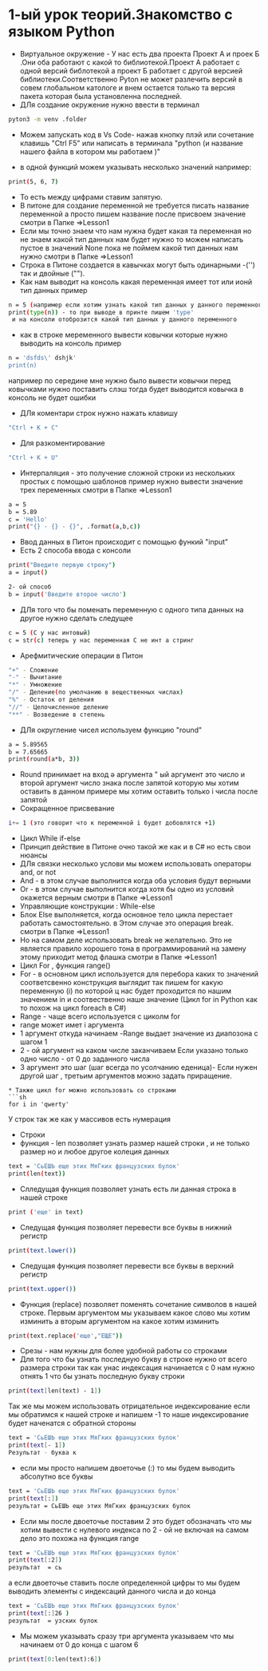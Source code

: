 # 1-ый урок теорий.Знакомство с языком Python

* Виртуальное окружение - У нас есть два проекта Проект А и проек Б .Они оба работают с какой то библиотекой.Проект А работает с одной версий библотекой а проект Б работает с другой версией библиотеки.Соответственно Pytоn не может разлечить  версий в совем глобальном катологе и внем остается только та версия пакета которая была установленна последней.
* ДЛя создание окружение нужно ввести в терминал 
```sh
pyton3 -m venv .folder
```
* Можем запускать код в Vs Code- нажав кнопку плэй или сочетание клавишь "Ctrl F5" или написать в терминала "python (и название нашего файла в котором мы работаем )"

* в одной функций можем указывать несколько значений например:
```sh
print(5, 6, 7)
```
* То есть между цифрами ставим запятую.
* В питоне для создание переменной не требуется писать название переменной а просто пишем название после присвоем значение смотри в Папке =>Lesson1
* Если мы точно знаем что нам нужна будет какая та переменная но не знаем какой тип данных нам будет нужно то можем написать пустое  в значений None пока не поймем какой тип данных нам нужно смотри в Папке =>Lesson1
* Строка в Питоне создается в кавычках могут быть одинарными -('') так и двойные ("").
* Как нам выводит на консоль какая переменная имеет тот или ионй тип данных пример 
```sh
n = 5 (например если хотим узнать какой тип данных у данного переменного )
print(type(n)) - то при выводе в принте пишем 'type'
 и на консоли отоброзится какой тип данных у данного переменного 
```
* как в строке меременного вывести ковычки которые нужно выводить на консоль пример
```sh
n = 'dsfds\' dshjk' 
print(n)
```
например по середине мне нужно было вывести ковычки перед ковычками нужно поставить слэш тогда будет выводится ковычка в консоль не будет ошибки

* ДЛя коментари строк нужно нажать клавишу 
```sh
"Ctrl + K + C"
```
* Для разкоментирование 
```sh
"Ctrl + K + U"
```
* Интерпаляция - это получение сложной строки из нескольких простых с помощью шаблонов пример  нужно вывести значение трех переменных смотри в Папке =>Lesson1
```sh
a = 5
b = 5.89
c = 'Hello'
print("{} - {} - {}", .format(a,b,c))
```
* Ввод данных в Питон происходит с помощью функий "input"
* Есть 2 способа ввода с консоли 
```sh 
print("Введите первую строку")
a = input()

2- ой способ 
b = input('Введите второе число')
```
* ДЛя того что бы поменать переменную с одного типа данных на другое нужно сделать следущее

```sh
c = 5 (C у нас интовый)
с = str(c) теперь у нас переменная С не инт а стринг 
```
* Арефмитические операции в Питон
```sh
"+" - Сложение
"-" - Вычитание
"*" - Умножение
"/" - Деление(по умолчанию в вещественных числах)
"%" - Остаток от деления
"//" - Целочисленное деление
"**" - Возведение в степень
```
* ДЛя округление чисел используем функцию "round"
```sh
a = 5.89565
b = 7.65665
print(round(a*b, 3))
```
* Round принимает на вход ә аргумента " ый аргумент это число и второй аргумент число знака после запятой которую мы хотим оставить в данном примере мы хотим оставить только і числа после запятой 
* Сокращенное присвевание 
```sh
i+= 1 (это говорит что к переменной i будет добовлятся +1)
```
* Цикл While if-else
* Принцип действие в Питоне очно такой же как и в C#  но есть свои нюансы 
* ДЛя связки несколько услови мы можем использовать операторы and, or not
* And - в этом случае выполнится когда оба условия будут верными 
* Or - в этом случае выполнится когда хотя бы одно из условий окажется верным  смотри в Папке =>Lesson1
* Управляющие конструкции : While-else
* Блок Else выполняется, когда основное тело цикла перестает работать самостоятельно. в Этом случае это операция break. смотри в Папке =>Lesson1
* Но на самом деле использовать break не желательно. Это не является правило хорошего тона в программирований на замену этому приходит метод флашка смотри в Папке =>Lesson1
* Цикл For , функция range()
* For - в основном цикл используется для перебора каких то значений соответсвенно конструкция выглядит так пишем for какую переменную (i) по которой ц нас будет проходится по нашим значением in  и соотвественно наше значение (Цикл for in Python как то похож на цикл foreach в С#)
* Range - чаще всего используется с циколм for
* range может имет і аргумента 
* 1 аргумент откуда начинаем -Range  выдает значение из диапозона с шагом 1
* 2 - ой аргумент на каком числе заканчиваем  Если указано только одно число - от 0 до заданного числа
* 3 аргумент это шаг (шаг всегда по усолчанию еденица)-  Если нужен другой шаг , третьим аргументов можно задать приращение.
```
* Также цикл for можно использовать со строками 
```sh
for i in 'qwerty'
```
У строк так же как у массивов есть нумерация 
* Строки
* функция - len позволяет узнать размер нашей строки , и не только размер но и любое другое колеция данных
```sh
text = 'СьЕШЬ еще этих МяГких французских булок'
print(len(text))
```
* Слледущая функция позволяет узнать есть ли данная строка в нашей строке 
```sh
print ('еще' in text)
```
* Следущая функция позволяет перевести все буквы в нижний регистр 
```sh
print(text.lower())
```
* Следущая функция позволяет перевести все буквы в верхний  регистр 
```sh
print(text.upper())
```
* Функция (replace) позволяет поменять сочетание символов в нашей строке. Первым аргументом мы указываем какое слово мы хотим изминить а вторым аргументом на какое хотим изминить 
```sh
print(text.replace('еще',"ЕЩЕ"))
```

* Срезы  - нам нужны для более удобной работы со строками 
* Для того что бы узнать последную букву в строке нужно от всего размера строки так как унас индексация начинается с 0 нам нужно отнять 1 что бы узнать последную букву строки
```sh
print(text[len(text) - 1])
```
Так же мы можем использовать отрицательное индексирование если мы обратимся к нашей строке и напишем -1 то наше индексирование будет наченатся с обратной стороны
```sh
text = 'СьЕШЬ еще этих МяГких французских булок'
print(text[- 1])
Результат - буква к 
```
* если мы просто напишем двоеточье (:) то мы будем выводить абсолутно все буквы 
```sh
text = 'СьЕШЬ еще этих МяГких французских булок'
print(text[:])
результат = СьЕШЬ еще этих МяГких французских булок
```
* Если мы после двоеточье поставим 2 это будет обозначать что мы хотим вывести с нулевого индекса по 2 - ой не включая на самом дело это похожа на функция range
```sh
text = 'СьЕШЬ еще этих МяГких французских булок'
print(text[:2])
результат  = сь
```
а если двоеточье ставить после определенной цифры то мы будем выводить элементы с индексаций данного числа и до конца 
```sh
text = 'СьЕШЬ еще этих МяГких французских булок'
print(text[:]26 )
результат  = узских булок
```
* Мы можем указывать сразу три аргумента указываем что мы начинаем от 0 до конца с шагом 6 
```sh
print(text[0:len(text):6])
```
